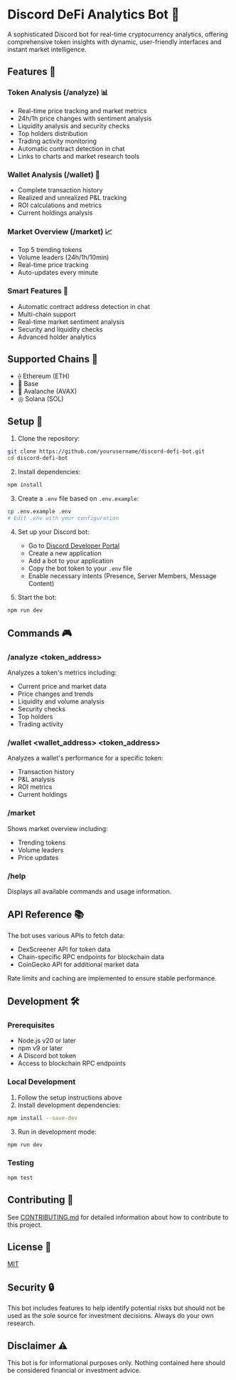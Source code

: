 # Discord DeFi Analytics Bot 🤖

A sophisticated Discord bot for real-time cryptocurrency analytics, offering comprehensive token insights with dynamic, user-friendly interfaces and instant market intelligence.

## Features 🌟

### Token Analysis (/analyze) 📊
- Real-time price tracking and market metrics
- 24h/1h price changes with sentiment analysis
- Liquidity analysis and security checks
- Top holders distribution
- Trading activity monitoring
- Automatic contract detection in chat
- Links to charts and market research tools

### Wallet Analysis (/wallet) 💼
- Complete transaction history
- Realized and unrealized P&L tracking
- ROI calculations and metrics
- Current holdings analysis

### Market Overview (/market) 📈
- Top 5 trending tokens
- Volume leaders (24h/1h/10min)
- Real-time price tracking
- Auto-updates every minute

### Smart Features 🧠
- Automatic contract address detection in chat
- Multi-chain support
- Real-time market sentiment analysis
- Security and liquidity checks
- Advanced holder analytics

## Supported Chains 🔗
- ⟠ Ethereum (ETH)
- 🔷 Base
- 🔺 Avalanche (AVAX)
- ◎ Solana (SOL)

## Setup 🚀

1. Clone the repository:
```bash
git clone https://github.com/yourusername/discord-defi-bot.git
cd discord-defi-bot
```

2. Install dependencies:
```bash
npm install
```

3. Create a `.env` file based on `.env.example`:
```bash
cp .env.example .env
# Edit .env with your configuration
```

4. Set up your Discord bot:
   - Go to [Discord Developer Portal](https://discord.com/developers/applications)
   - Create a new application
   - Add a bot to your application
   - Copy the bot token to your `.env` file
   - Enable necessary intents (Presence, Server Members, Message Content)

5. Start the bot:
```bash
npm run dev
```

## Commands 🎮

### /analyze <token_address>
Analyzes a token's metrics including:
- Current price and market data
- Price changes and trends
- Liquidity and volume analysis
- Security checks
- Top holders
- Trading activity

### /wallet <wallet_address> <token_address>
Analyzes a wallet's performance for a specific token:
- Transaction history
- P&L analysis
- ROI metrics
- Current holdings

### /market
Shows market overview including:
- Trending tokens
- Volume leaders
- Price updates

### /help
Displays all available commands and usage information.

## API Reference 📚

The bot uses various APIs to fetch data:
- DexScreener API for token data
- Chain-specific RPC endpoints for blockchain data
- CoinGecko API for additional market data

Rate limits and caching are implemented to ensure stable performance.

## Development 🛠️

### Prerequisites
- Node.js v20 or later
- npm v9 or later
- A Discord bot token
- Access to blockchain RPC endpoints

### Local Development
1. Follow the setup instructions above
2. Install development dependencies:
```bash
npm install --save-dev
```

3. Run in development mode:
```bash
npm run dev
```

### Testing
```bash
npm test
```

## Contributing 🤝

See [CONTRIBUTING.md](CONTRIBUTING.md) for detailed information about how to contribute to this project.

## License 📝

[MIT](LICENSE)

## Security 🔒

This bot includes features to help identify potential risks but should not be used as the sole source for investment decisions. Always do your own research.

## Disclaimer ⚠️

This bot is for informational purposes only. Nothing contained here should be considered financial or investment advice.